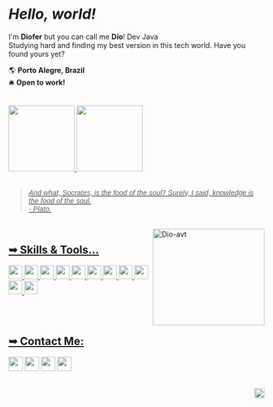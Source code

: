 # <i> Hello, world! </i> </h1>
 I'm **Diofer** but you can call me **Dio**! Dev Java <br> 
Studying hard and finding my best version in this tech world. Have you found yours yet?

<div>
  
  🌎 <b>Porto Alegre, Brazil</b> <br>
  🛎️ <b>Open to work!</b>
  
</div>

  <br>
  
<div>
  <a href="https://github.com/dioferoviedo">
  <img height="130em" src="https://github-readme-stats-sigma-five.vercel.app/api/top-langs?username=dioferoviedo&layout=compact&langs_count=7&theme=dracula"/>
  <img height="130em" src="https://github-readme-stats-sigma-five.vercel.app/api?username=dioferoviedo&show_icons=true&theme=dracula&include_all_commits=true&count_private=true"/>
    
</div>
  
  <br>
  
<div>
  <blockquote><i><font face="Arial">And what, Socrates, is the food of the soul? Surely, I said, knowledge is the food of the soul.<br>
 - Plato.</i></font></blockquote>
</div>
  
  <br>
  
<div> 
  
  <a href="https://github.com/dioferoviedo">
  <img align="right" alt="Dio-avt" src="https://cdn.discordapp.com/attachments/1031919601623244970/1066450160676241470/Picsart_23-01-21_12-31-01-381-removebg.png" width="220" height="190" /> 
    
</div>
   
## <b> ➥ Skills & Tools... </b>
  
  <div>
    <img height="27em" src="https://img.shields.io/badge/Java-ED8B00?style=for-the-badge&logo=java&logoColor=white">
    <img height="27em" src="https://img.shields.io/badge/Spring-6DB33F?style=for-the-badge&logo=spring&logoColor=white">
    <img height="27em" src="https://img.shields.io/badge/Python-3776AB?style=for-the-badge&logo=python&logoColor=white">
    <img height="27em" src="https://img.shields.io/badge/HTML-239120?style=for-the-badge&logo=html5&logoColor=white">
    <img height="27em" src="https://img.shields.io/badge/GitHub-100000?style=for-the-badge&logo=github&logoColor=white">
    <img height="27em" src="https://img.shields.io/badge/GitLab-330F63?style=for-the-badge&logo=gitlab&logoColor=white">
    <img height="27em" src="https://img.shields.io/badge/GIT-E44C30?style=for-the-badge&logo=git&logoColor=white">
    <img height="27em" src="https://img.shields.io/badge/mysql-%2300f.svg?style=for-the-badge&logo=mysql&logoColor=white">
    <img height="27em" src="https://img.shields.io/badge/Eclipse%20IDE-FE7A16.svg?style=for-the-badge&logo=Eclipse&logoColor=white">
    <img height="27em" src="https://img.shields.io/static/v1?style=for-the-badge&message=IntelliJ+IDEA&color=000000&logo=IntelliJ+IDEA&logoColor=FFFFFF&label=">
    <img height="26em" src="https://img.shields.io/badge/Visual%20Studio%20Code-0078d7.svg?style=for-the-badge&logo=visual-studio-code&logoColor=white">
    
  </div>

   <br><br>
  
   ## <b> ➥ Contact Me: </b>
   
<div>
  <a href="https://www.instagram.com/diofer/" target="_blank">
  <img height="28em" src="https://img.shields.io/badge/-Instagram-%23E4405F?style=for-the-badge&logo=instagram&logoColor=white" target="_blank"></a>
  <a href = "mailto:dioferteonilo@gmail.com">
  <img height="28em" src="https://img.shields.io/badge/Gmail-D14836?style=for-the-badge&logo=gmail&logoColor=white" target="_blank"></a>
  <a href="https://www.linkedin.com/in/dioferteonilo/" target="_blank">
  <img height="28em" src="https://img.shields.io/badge/LinkedIn-0077B5?style=for-the-badge&logo=linkedin&logoColor=white" target="_blank"></a> 
  <img height="28em" src="https://img.shields.io/badge/dio≢9716-%235865F2.svg?style=for-the-badge&logo=discord&logoColor=white"
  <br>
  <br>
  
</div>
   <br>
  <p align="right">
  <img height="20em" src ="https://visitcount.itsvg.in/api?id=dioferoviedo&style=plastic=2&color=#3f69b4">
</p>
